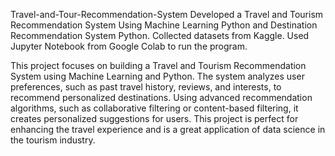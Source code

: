 Travel-and-Tour-Recommendation-System
Developed a Travel and Tourism Recommendation System Using Machine Learning Python and Destination Recommendation System Python. Collected datasets from Kaggle. Used Jupyter Notebook from Google Colab to run the program.

This project focuses on building a Travel and Tourism Recommendation System using Machine Learning and Python. The system analyzes user preferences, such as past travel history, reviews, and interests, to recommend personalized destinations. Using advanced recommendation algorithms, such as collaborative filtering or content-based filtering, it creates personalized suggestions for users. This project is perfect for enhancing the travel experience and is a great application of data science in the tourism industry.
